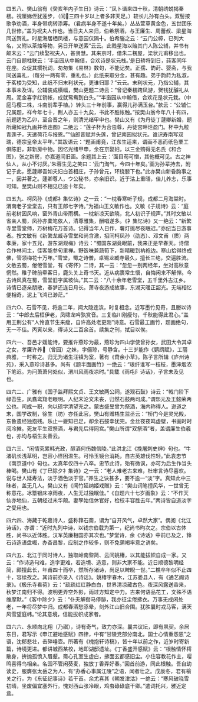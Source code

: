 <!-- { "loadSidebar": true } -->
四五八、樊山翁有《癸亥年内子生日》诗云：“凤卜谐来四十秋，清朝绣蜕揭秦楼。祝厘娣侄犹莲步，（闰三四十岁以上者多非天足。）较长儿孙有白头。双髻按歌争劝酒，半身带病转添筹。（君病半身不遂十年矣。）丛丛萱草黄金色，五世团乐几世修。”盖为祝夫人作也。当日夫人来归，伯希祭酒，与王廉生、周蕾叔、梁星海同送贺礼。时星海居栖凤楼，与意园仅隔╉。伯希塍之云：“云门公幛，已列大名，又附以茶烛等物，另日开单送索”云云。此贱星海以贻其门人陈公辅，并书有颠末云：“云门续娶祝夫人，甚贤慧。其来京时，借朱二楞屋，梁状元甫移出也。云门自题柱联云：‘半亩园从中翰借，合欢诗是状元栈。’是日轿将到日，莼客同年在座。众促其撰祝词，匆匆集《易林》数句，不能记矣。正孺、韵莳、婴斋，与我同送喜礼，（每分一两有零，重礼也。）此纸来取分金，甚有趣。弟于韵莳为私淑，于茗楼为受知，此纸不归末利状元，更谁归耶？”云云。末利状元，乃指公辅，其本事未及详。公辅装成横幅，樊山更题二诗云：“曾记秦楼跨凤游，贺钱犹醵礼从周。泥金喜字红销帐，成就鸳鸯到白头。”“半亩园从中翰借，合欢花是状元栽。（中庭马樱二株，斗南前辈手植。）转头三十年前事，赢得儿孙满玉台。”款云：“公辅仁兄属题，祥今年七十，荆人亦五十九矣，书此不胜帐触。”按樊山翁今年八十有四，前题适为乙卯，至合晋之年，则清光绪甲申也。樊山又有《为丹徒丁蘧卿新婚，题所藏如冠九画并蒂连图》二绝云：“莲子杯为合卺尊，丹徒宫畔烂盈门。杯中九粒青莲子，天遣荷花与报恩。”“仙郎昔赋并头莲，曾记南园拟状元。谁识寿南写双瑞，德宗皇帝太平年。”其跋语云：“题画甫竟，江东生适来，谓画不恶而纸色栗工俱陈旧，非新房中物。因忆光绪甲申，余在京娶妇，以三金购得无名氏《和合图》，张之新房，亦嘉道间旧画。余题其上云：‘面目苟可憎，其他概可见。古之神仙人，从小不讨厌。’朱蓉生见之笑曰：‘云门淘气，今四十年矣。’画为孙辈持去，附记于此，愿蘧卿吾如夫妇白首相庄，子孙曾元，环绕膝下也。”此亦樊山新昏韵事之一，因并著之。蘧卿尊人，ウ公秘书，亦余旧识。近于沽上重晤，佳儿养志，乐事可知。至樊山则不相见已逾十年矣。

四五九、柯凤孙《成都衤集忆诗》之一云：“一枕春寒听子规，成都二月海棠时。渭南老子堂堂去，只有王郎七字诗。”为福山王文敏作也。文敏《子规诗》云：“庭前老树因风响，窗外青山带雨横。一枕新凉天欲晓，北人初识子规声。”其时文敏以省亲人蜀，凤孙亦橐笔依人，清尊雅集，酬唱遂多。《衤集忆诗》又一绝云：“新繁寺里雪堂师，万树梅花万首诗。记得当年人日作，薯灯挑尽夜眠迟。”亦纪当日游事者。按文敏有《新繁龙臧寺雪堂和尚含澈，招同柯凤孙（劭态）、邓文甫（质）两孝廉，家十五兄，游东湖观梅》诗云：“蜀国东湖竟眼前，我来正是早春天。诗僧合作林间主，佳客能参句里禅。野饭味兼蔬筍下，新晴暖到衲袍边。寒山拾得终成佛，管领梅花十万年。”雪堂，蜀之诗僧，卓锡龙臧寺最久，擅长三绝，交遍胜流。文敏去蜀，倦倦雪堂，有《寄怀》二诗，其一云：“忽忽一别两经年，坐对高秋意惘然。稚子碑前牵客日，鹿头关上奇书天。近从病裹常生悟，自悔闲来不解惮。今古诗风真在蜀，雪堂旧字属坡仙。”其二云：“八十余年老雪堂，五千里外古江乡。诗情已逐亲朋散，春梦还连日月长。萧寺夜游成故事，东湖天暖正韶光。无端相忆便相奇，泥上飞鸿已渺茫。”

四六○、石雪不见，将逾二年，闻大隐连滨，时复相念。近写墨竹见奇，且媵以诗云：“中郎去后桓伊老，凤啸龙吟孰赏音。三复临川刚瘦句，千秋能得此君心。”盖用王荆公有“人怜直节生来瘦，自许高处老更刚”诗意。石雪最工画竹，题画绝句，无一不佳。丙寅以来，得诗又二百余首。续集之刊，拭目以俟。

四六一、吾邑才媛能诗，要推许燕珍为最，燕珍为四山学使曾孙女，武田大令其卓之女，孝廉许养（曾园）之妹，字俪琼，号静含。十三岁能作《鹦鹉赋》，工丽典雅，一时称之。归无为诸生汪镇为室，著有《黹余小草》。陈子言所辑《庐州诗苑》，采入燕珍诗甚多。尚有《题半面画竹》一绝云：“琅纤谁写一枝枝，墨渖烟浓下笔迟。为问萧萧何处似，渭川风雨夜凉时。”具载《雨屯阝诗话》，子言未及见也。

四六二、广雅有《国子监拜熙文贞、王文敏两公祠，遂观石鼓》诗云：“戟门阶下绿苔生，凤翥鸾翔老眼明。人纪末沦文未丧，归然石鼓两司成。”谓熙元及王懿荣两公也。司成一职，向以硕学清望充之。蒙古盛昱曾为祭酒，海内称得人。逊道之末，国学改制，徐生（坊）亦任此官。樊山有赠梧生监丞云：“桥门今是灵光殿，东鲁遗经独抱残。乐止一夔知已足，却余石鼓幸犹完。金丝夜夜鸣虚壁，书画时时阅冷摊。死友平生双祭酒，与君先后得同宫。”樊山所谓“双祭酒”者，盖谓廉生伯羲也，亦均与梧生友善云。

四六三、“闲情究累韩光政，醇酒何伤魏信陵。”此洪北江《挽屠刺史绅》句也。“牛渚矶长浅草明，岂容小怪困温生。可怜玉镜台消耗，自古英雄伐性轻。”此袁忠节《南京道中》句也。太真年仅四十八卒。忠节此诗，殆有微讽，亦可为后生作当头棒喝。樊山有《丁巳除夕衤集诗》之一云：“老人难老古来难，杜审言诗尽喜欢。说与世人延寿法，淡于酒色淡于官。”养生之诀甚多，要不逾一“淡”字。真知此中三昧者，盖无几人。樊山又有《闻竹延纳姬戏赠》云：“樊山词笔擅风华，一世曾无称意花。冰簟银床凉雨夜，人生无过独眠佳。”《自题六十七岁画象》云：“不作天仙亦地仙，五朝经过未华颠。妻孥始信休官好，检校丰容胜去年。”两诗皆自道淡字之受用也。

四六四、海藏于乾嘉诗人，盛称箨石斋，谓为“自开风气，卓然大家”。偶阅《北江诗话》，亦谓：“近时九列中诗，以钱宗伯载为第一，纪尚书昀次之。宗伯以古体胜，尚书以近体胜。汉军英廉相国亦其次也。”梦堂诗，余《诗话》中前已及之，箨石诗造语盘崛，办杳昌黎，应制之作较多，则不免蒲褐率意之诮矣。

四六五、北江于同时诗人，独取岭南黎简、云间姚椿，以其能拔帜自成一家。又云：“作诗造句难，造字更难，若造境、造意，则非大家不能。近日顺德黎明经简，颇擅此长，年甫四十而卒，然所存诸诗，尚足以睥睨一世。”二樵卒年似不止四十，容续孜之。其诗前亦录入《诗话》。姚椿字春木，江苏娄县人，有《通艺阁诗录》。《极乐寺看荷》云：“疏疏红红静白白，世界清凉藏古色。夜深风露送香来，秋梦江南归不得。波明更弄空外影，雨过方知定中力。古来何语品花工，文殊不语维摩默。”《客中除夕》云：“仆夫解辔马停腓，我亦征尘倦拂衣。万事无成闲处老，一年将尽梦中归。成都春酒愁添晕，剑外江山旧合围。犹胜曩时戎马客，满天风雪望庭帏。”论其意境，信能拔帜成家者。

四六六、永顺向北翔（乃祺），诗有奇气，致力亦深。曩共议坛，即有夙契。余居东日，君写示《申江避地感赋》四律，中有“甘陵党部分南北，国士心情重怨恩”之语，沈郁悲壮，击碎唾壶。所著有《槐抱轩诗稿》，皆十年以前之作，近岁时寄新篇，诗境更进。都讲城西某校，地即湖邸遗址。《丁香盛开感赋》云：“根触情怀樗散身，拚抛孤愤入眉颦。斋心孔室生虚白，拂面玄都感旧尘。小住容教花作主，嘤鸣喜得鸟相亲。名园不管闲葵麦，独放丁香弄好春。”回首前游，同此根触。吾自幼读史，服膺张太岳之为人，有“办香心事属江陵”之语，闻者壮之。戊辰冬，君有榆关之行，为《东征纪事诗》若干首。余尤喜其《朝发津沽》一绝云：“寒风破晓雪初晴，坐废偏宜塞外行。愧对西山张冷眼，鸡虫碌碌底干卿。”遣词托兴，雅近定盒。

